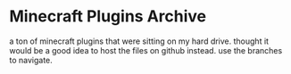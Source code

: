 # Minecraft Plugins Archive
a ton of minecraft plugins that were sitting on my hard drive. thought it would be a good idea to host the files on github instead. use the branches to navigate. 
